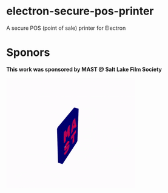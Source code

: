 # electron-secure-pos-printer

A secure POS (point of sale) printer for Electron

# Sponors

**This work was sponsored by MAST @ Salt Lake Film Society**

![MAST](sponsors/mast.gif?raw=true "MAST @ Salt Lake Film Society")
